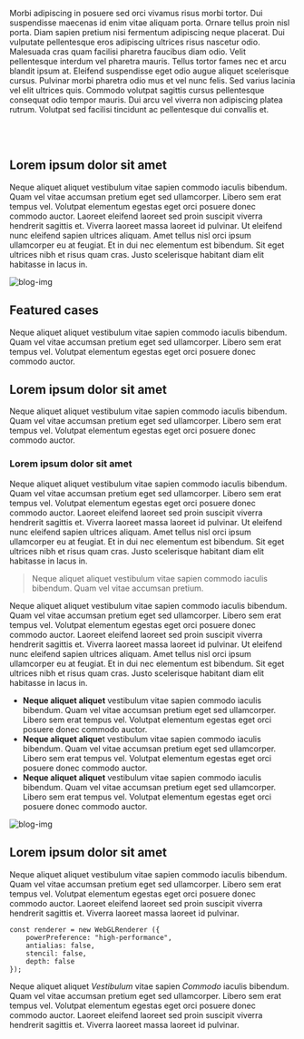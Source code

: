 Morbi adipiscing in posuere sed orci vivamus risus morbi tortor. Dui suspendisse maecenas id enim vitae aliquam porta. Ornare tellus proin nisl porta. Diam sapien pretium nisi fermentum adipiscing neque placerat. Dui vulputate pellentesque eros adipiscing ultrices risus nascetur odio. Malesuada cras quam facilisi pharetra faucibus diam odio. Velit pellentesque interdum vel pharetra mauris. Tellus tortor fames nec et arcu blandit ipsum at. Eleifend suspendisse eget odio augue aliquet scelerisque cursus. Pulvinar morbi pharetra odio mus et vel nunc felis. Sed varius lacinia vel elit ultrices quis. Commodo volutpat sagittis cursus pellentesque consequat odio tempor mauris. Dui arcu vel viverra non adipiscing platea rutrum. Volutpat sed facilisi tincidunt ac pellentesque dui convallis et.

<br></br>

## Lorem ipsum dolor sit amet

Neque aliquet aliquet vestibulum vitae sapien commodo iaculis bibendum. Quam vel vitae accumsan pretium eget sed ullamcorper. Libero sem erat tempus vel. Volutpat elementum egestas eget orci posuere donec commodo auctor. Laoreet eleifend laoreet sed proin suscipit viverra hendrerit sagittis et. Viverra laoreet massa laoreet id pulvinar. Ut eleifend nunc eleifend sapien ultrices aliquam. Amet tellus nisl orci ipsum ullamcorper eu at feugiat. Et in dui nec elementum est bibendum. Sit eget ultrices nibh et risus quam cras. Justo scelerisque habitant diam elit habitasse in lacus in.

![blog-img]([https://hackmd.io/_uploads/ryRyb2Y8a.png](https://i0.wp.com/picjumbo.com/wp-content/uploads/beautiful-nature-mountain-scenery-with-flowers-free-photo.jpg?w=600&quality=80))


## Featured cases

Neque aliquet aliquet vestibulum vitae sapien commodo iaculis bibendum. Quam vel vitae accumsan pretium eget sed ullamcorper. Libero sem erat tempus vel. Volutpat elementum egestas eget orci posuere donec commodo auctor.


## Lorem ipsum dolor sit amet

Neque aliquet aliquet vestibulum vitae sapien commodo iaculis bibendum. Quam vel vitae accumsan pretium eget sed ullamcorper. Libero sem erat tempus vel. Volutpat elementum egestas eget orci posuere donec commodo auctor.

### Lorem ipsum dolor sit amet

Neque aliquet aliquet vestibulum vitae sapien commodo iaculis bibendum. Quam vel vitae accumsan pretium eget sed ullamcorper. Libero sem erat tempus vel. Volutpat elementum egestas eget orci posuere donec commodo auctor. Laoreet eleifend laoreet sed proin suscipit viverra hendrerit sagittis et. Viverra laoreet massa laoreet id pulvinar. Ut eleifend nunc eleifend sapien ultrices aliquam. Amet tellus nisl orci ipsum ullamcorper eu at feugiat. Et in dui nec elementum est bibendum. Sit eget ultrices nibh et risus quam cras. Justo scelerisque habitant diam elit habitasse in lacus in.

> Neque aliquet aliquet vestibulum vitae sapien commodo iaculis bibendum. Quam vel vitae accumsan pretium.

Neque aliquet aliquet vestibulum vitae sapien commodo iaculis bibendum. Quam vel vitae accumsan pretium eget sed ullamcorper. Libero sem erat tempus vel. Volutpat elementum egestas eget orci posuere donec commodo auctor. Laoreet eleifend laoreet sed proin suscipit viverra hendrerit sagittis et. Viverra laoreet massa laoreet id pulvinar. Ut eleifend nunc eleifend sapien ultrices aliquam. Amet tellus nisl orci ipsum ullamcorper eu at feugiat. Et in dui nec elementum est bibendum. Sit eget ultrices nibh et risus quam cras. Justo scelerisque habitant diam elit habitasse in lacus in.

* **Neque aliquet aliquet** vestibulum vitae sapien commodo iaculis bibendum. Quam vel vitae accumsan pretium eget sed ullamcorper. Libero sem erat tempus vel. Volutpat elementum egestas eget orci posuere donec commodo auctor.
* **Neque aliquet alique**t vestibulum vitae sapien commodo iaculis bibendum. Quam vel vitae accumsan pretium eget sed ullamcorper. Libero sem erat tempus vel. Volutpat elementum egestas eget orci posuere donec commodo auctor.
* **Neque aliquet aliquet** vestibulum vitae sapien commodo iaculis bibendum. Quam vel vitae accumsan pretium eget sed ullamcorper. Libero sem erat tempus vel. Volutpat elementum egestas eget orci posuere donec commodo auctor.

![blog-img](https://hackmd.io/_uploads/ryRyb2Y8a.png)

## Lorem ipsum dolor sit amet

Neque aliquet aliquet vestibulum vitae sapien commodo iaculis bibendum. Quam vel vitae accumsan pretium eget sed ullamcorper. Libero sem erat tempus vel. Volutpat elementum egestas eget orci posuere donec commodo auctor. Laoreet eleifend laoreet sed proin suscipit viverra hendrerit sagittis et. Viverra laoreet massa laoreet id pulvinar.

```
const renderer = new WebGLRenderer ({
    powerPreference: "high-performance",
    antialias: false,
    stencil: false,
    depth: false
});
```

Neque aliquet aliquet *Vestibulum* vitae sapien *Commodo* iaculis bibendum. Quam vel vitae accumsan pretium eget sed ullamcorper. Libero sem erat tempus vel. Volutpat elementum egestas eget orci posuere donec commodo auctor. Laoreet eleifend laoreet sed proin suscipit viverra hendrerit sagittis et. Viverra laoreet massa laoreet id pulvinar.
